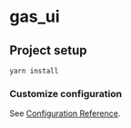 # gas_ui

## Project setup
```
yarn install
```

### Customize configuration
See [Configuration Reference](https://cli.vuejs.org/config/).
